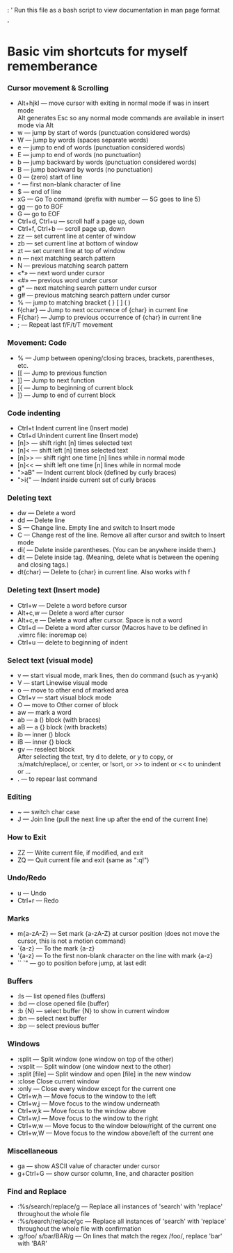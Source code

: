 : ' Run this file as a bash script to view documentation in man page format
<!--
'
pandoc -s -f markdown -t man $0 | man -l - ; exit
: '
-->
'

Basic vim shortcuts for myself rememberance
=

### Cursor movement & Scrolling

- Alt+hjkl — move cursor with exiting in normal mode if was in insert mode  
  Alt generates Esc so any normal mode commands are available in insert mode via Alt  
- w — jump by start of words (punctuation considered words)  
- W — jump by words (spaces separate words)  
- e — jump to end of words (punctuation considered words)  
- E — jump to end of words (no punctuation)  
- b — jump backward by words (punctuation considered words)  
- B — jump backward by words (no punctuation)  
- 0 — (zero) start of line  
- ^ — first non-blank character of line  
- $ — end of line  
- xG — Go To command (prefix with number — 5G goes to line 5)  
- gg — go to BOF  
- G — go to EOF  
- Ctrl+d, Ctrl+u — scroll half a page up, down  
- Ctrl+f, Ctrl+b — scroll page up, down  
- zz — set current line at center of window  
- zb — set current line at bottom of window  
- zt — set current line at top of window  
- n — next matching search pattern  
- N — previous matching search pattern  
- «*» — next word under cursor  
- «#» — previous word under cursor  
- g* — next matching search pattern under cursor  
- g# — previous matching search pattern under cursor  
- % — jump to matching bracket { } [ ] ( )  
- f{char} — Jump to next occurrence of {char} in current line  
- F{char} — Jump to previous occurrence of {char} in current line   
- ; — Repeat last f/F/t/T movement  

### Movement: Code

- % — Jump between opening/closing braces, brackets, parentheses, etc.  
- [[ — Jump to previous function  
- ]] — Jump to next function  
- [{ — Jump to beginning of current block  
- ]} — Jump to end of current block  

### Code indenting

- Ctrl+t Indent current line (Insert mode)  
- Ctrl+d Unindent current line (Insert mode)  
- [n]> — shift right [n] times selected text  
- [n]< — shift left [n] times selected text  
- [n]>> — shift right one time [n] lines while in normal mode  
- [n]<< — shift left one time [n] lines while in normal mode  
- ">aB" — Indent current block (defined by curly braces)  
- ">i{" — Indent inside current set of curly braces  

### Deleting text

- dw — Delete a word  
- dd — Delete line  
- S — Change line. Empty line and switch to Insert mode  
- C — Change rest of the line. Remove all after cursor and switch to Insert mode  
- di( — Delete inside parentheses. (You can be anywhere inside them.)  
- dit — Delete inside tag. (Meaning, delete what is between the opening and closing tags.)  
- dt{char} — Delete to {char} in current line. Also works with f  

### Deleting text (Insert mode)

- Ctrl+w — Delete a word before cursor  
- Alt+c,w — Delete a word after cursor  
- Alt+c,e — Delete a word after cursor. Space is not a word  
- Ctrl+d — Delete a word after cursor (Macros have to be defined in .vimrc file: inoremap <C-d> <space><esc>ce)  
- Ctrl+u — delete to beginning of indent  

### Select text (visual mode)

- v — start visual mode, mark lines, then do command (such as y-yank)  
- V — start Linewise visual mode  
- o — move to other end of marked area  
- Ctrl+v — start visual block mode  
- O — move to Other corner of block  
- aw — mark a word  
- ab — a () block (with braces)  
- aB — a {} block (with brackets)  
- ib — inner () block  
- iB — inner {} block  
- gv — reselect block  
After selecting the text, try d to delete, or y to copy, or :s/match/replace/, or :center, or !sort, or >> to indent or << to unindent or ...  
- . — to repear last command  

### Editing

- ~ — switch char case  
- J — Join line (pull the next line up after the end of the current line)

### How to Exit

- ZZ — Write current file, if modified, and exit  
- ZQ — Quit current file and exit (same as ":q!")  

### Undo/Redo

- u — Undo  
- Ctrl+r — Redo  

### Marks

- m{a-zA-Z} — Set mark {a-zA-Z} at cursor position (does not move the cursor, this is not a motion command)  
- `{a-z} — To the mark {a-z}  
- '{a-z} — To the first non-blank character on the line with mark {a-z}  
- `` `" — go to position before jump, at last edit  

### Buffers

- :ls — list opened files (buffers)  
- :bd — close opened file (buffer)  
- :b {N} — select buffer {N} to show in current window  
- :bn — select next buffer  
- :bp — select previous buffer  

### Windows

- :split — Split window (one window on top of the other)  
- :vsplit — Split window (one window next to the other)  
- :split [file] — Split window and open [file] in the new window  
- :close Close current window  
- :only — Close every window except for the current one  
- Ctrl+w,h — Move focus to the window to the left  
- Ctrl+w,j — Move focus to the window underneath  
- Ctrl+w,k — Move focus to the window above  
- Ctrl+w,l — Move focus to the window to the right  
- Ctrl+w,w — Move focus to the window below/right of the current one  
- Ctrl+w,W — Move focus to the window above/left of the current one  

### Miscellaneous

- ga — show ASCII value of character under cursor  
- g+Ctrl+G — show cursor column, line, and character position  


### Find and Replace

- :%s/search/replace/g — Replace all instances of 'search' with 'replace' throughout the whole file  
- :%s/search/replace/gc — Replace all instances of 'search' with 'replace' throughout the whole file with confirmation  
- :g/foo/ s/bar/BAR/g — On lines that match the regex /foo/, replace 'bar' with 'BAR'  


